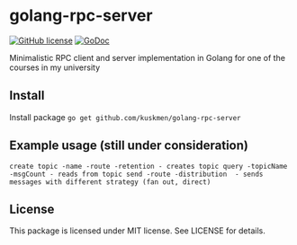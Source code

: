 # golang-rpc-server
[![GitHub license](https://img.shields.io/badge/license-MIT-blue.svg)](https://raw.githubusercontent.com/kuskmen/golang-rpc-server/master/LICENSE)  [![GoDoc](https://godoc.org/github.com/kuskmen/golang-rpc-server?status.svg)](https://godoc.org/github.com/kuskmen/golang-rpc-server)

Minimalistic RPC client and server implementation in Golang for one of the courses in my university

Install
---------------
Install package `go get github.com/kuskmen/golang-rpc-server`

Example usage (still under consideration)
---------------

`create topic -name -route -retention - creates topic
query -topicName -msgCount - reads from topic
send -route -distribution  - sends messages with different strategy (fan out, direct)`

License
---------------

This package is licensed under MIT license. See LICENSE for details.